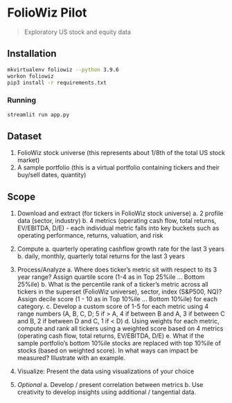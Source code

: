 # FolioWiz Pilot

> Exploratory US stock and equity data

## Installation

```bash
mkvirtualenv foliowiz --python 3.9.6
workon foliowiz
pip3 install -r requirements.txt
```

### Running

```bash
streamlit run app.py
```

## Dataset

1. FolioWiz stock universe (this represents about 1/8th of the total US stock market)
2. A sample portfolio (this is a virtual portfolio containing tickers and their buy/sell dates, quantity)

## Scope
1. Download and extract (for tickers in FolioWiz stock universe)
	a. 2 profile data (sector, industry)
	b. 4 metrics (operating cash flow, total returns, EV/EBITDA, D/E) - each individual metric falls into key buckets such as operating performance, returns, valuation, and risk

2. Compute
	a. quarterly operating cashflow growth rate for the last 3 years
	b. daily, monthly, quarterly total returns for the last 3 years

3. Process/Analyze
	a. Where does ticker’s metric sit with respect to its 3 year range? Assign quartile score (1-4 as in Top 25%ile ... Bottom 25%ile)
	b. What is the percentile rank of a ticker’s metric across all tickers in the superset (FolioWiz universe), sector, index (S&P500, NQ)? Assign decile score (1 - 10 as in Top 10%ile ... Bottom 10%ile) for each category.
	c. Develop a custom score of 1-5 for each metric using 4 range numbers (A, B, C, D; 5 if > A, 4 if between B and A, 3 if between C and B, 2 if between D and C, 1 if < D)
	d. Using weights for each metric, compute and rank all tickers using a weighted score based on 4 metrics (operating cash flow, total returns, EV/EBITDA, D/E)
	e. What if the sample portfolio’s bottom 10%ile stocks are replaced with top 10%ile of stocks (based on weighted score). In what ways can impact be measured? Illustrate with an example.

4. Visualize: Present the data using visualizations of your choice

5. _Optional_
	a. Develop / present correlation between metrics
	b. Use creativity to develop insights using additional / tangential data.
